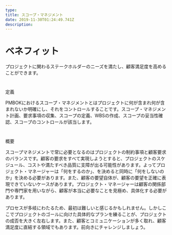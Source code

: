 ```yaml
---
type: 　
title: スコープ・マネジメント
date: 2019-11-30T01:24:49.741Z
description:
---
```

# ベネフィット

プロジェクトに関わるステークホルダーのニーズを満たし、顧客満足度を高めることができます。

# 

定義

PMBOKにおけるスコープ・マネジメントとはプロジェクトに何が含まれ何が含まれないか明確にし、それをコントロールすることです。スコープ・マネジメント計画、要求事項の収集、スコープの定義、WBSの作成、スコープの妥当性確認、スコープのコントロールが該当します。

# 

概要

スコープマネジメントで常に必要となるのはプロジェクトの制約事項と顧客要求のバランスです。顧客の要求をすべて実現しようとすると、プロジェクトのスケジュール、コストや満たすべき品質に支障が出る可能性があります。よってプロジェクト・マネージャーは「何をするのか」、を決めると同時に「何をしないのか」を決める必要があります。また、顧客の要望自体が、顧客の要望を正確に表現できていないケースがあります。プロジェクト・マネージャーは顧客の関係部門や専門家を用いながら、顧客が本当に必要なことを見極め、具体化する必要があります。

プロセスが多岐にわたるため、最初は難しいと感じるかもしれません。しかしここでプロジェクトのゴールに向けた具体的なプランを練ることが、プロジェクトの成否を大きく左右します。また、顧客とコミュニケーションが多く取れ、顧客満足度に直結する領域でもあります。前向きにチャレンジしましょう。
